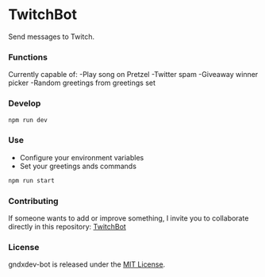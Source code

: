 # TwitchBot

Send messages to Twitch.

### Functions
Currently capable of:
-Play song on Pretzel
-Twitter spam
-Giveaway winner picker
-Random greetings from greetings set

### Develop

```bash
npm run dev
```

### Use

- Configure your environment variables
- Set your greetings ands commands

```bash
npm run start
```

### Contributing
If someone wants to add or improve something, I invite you to collaborate directly in this repository: [TwitchBot](https://github.com/shuansanchez/TwitchBot)

### License
gndxdev-bot is released under the [MIT License](https://opensource.org/licenses/MIT).
